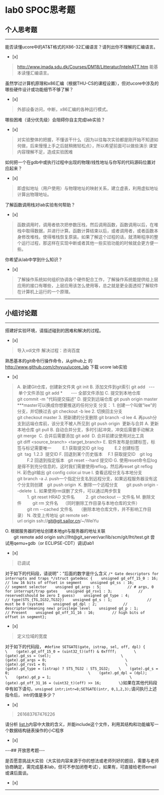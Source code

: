 # lab0 SPOC思考题

## 个人思考题

---

能否读懂ucore中的AT&T格式的X86-32汇编语言？请列出你不理解的汇编语言。
- [x]  

>  http://www.imada.sdu.dk/Courses/DM18/Litteratur/IntelnATT.htm
能基本读懂汇编语言。

虽然学过计算机原理和x86汇编（根据THU-CS的课程设置），但对ucore中涉及的哪些硬件设计或功能细节不够了解？
- [x]  

>   外部设备访问，中断，x86汇编的各种运行模式。


哪些困难（请分优先级）会阻碍你自主完成lab实验？
- [x]  

>   对实验整体的把握，不懂该干什么（因为以往每次实验都是刚开始不知道如何做，后来慢慢上手之后就稍微轻松点），所以希望前面可以做些演示
课堂内容理解不足，造成实验困难

如何把一个在gdb中或执行过程中出现的物理/线性地址与你写的代码源码位置对应起来？
- [x]  

>  即虚拟地址（用户使用）与物理地址的映射关系，建立虚表，利用虚拟地址计算出物理地址。

了解函数调用栈对lab实验有何帮助？
- [x]  

>   函数调用时，调用者依次把参数压栈，然后调用函数，函数调用以后，在堆栈中取得数据，并进行计算。函数计算结束以后，或者调用者，或者函数本身修改堆栈，使得堆栈恢复原装。如果了解这个过程的话，就清晰程序的整个运行过程，那这样在实现中断或者其他一些实验功能的时候就会更方便一些。

你希望从lab中学到什么知识？
- [x]  

>   了解操作系统如何组织协调各个硬件配合工作，了解操作系统能提供给上层应用的接口有哪些，上层应用该怎么使用等，总之就是更全面透彻了解软件在计算机上运行的一个原理。

---

## 小组讨论题

---

搭建好实验环境，请描述碰到的困难和解决的过程。
- [x]  

> 导入vdi文件 
  解决过程：咨询百度

熟悉基本的git命令行操作命令，从github上
的 http://www.github.com/chyyuu/ucore_lab 下载
ucore lab实验
- [x]  

> A. 新建Git仓库，创建新文件夹    git init
  B. 添加文件到git索引    git add <filename>  --- 单个文件添加
                          git add *　　--- 全部文件添加
  C. 提交到本地仓库       git commit -m "代码提交描述"
  D. 提交到远端仓库       git push origin master      ***master可以换成你想要推送的任何分支
  分支：
    1. 创建一个叫做"lee"的分支，并切换过去      git checkout -b lee
    2. 切换回主分支       git checkout master
    3. 把新建的分支删除     git branch -d lee
    4. 再push分支到远端仓库前，该分支不被人所见到 git push origin <branch>
  更新与合并
    A. 更新本地仓库 git pull
    B. 自动合并分支，多时引起冲突，冲突后需要手动解决 git merge <branch>
    C. 合并后需要添加 git add <branch>
    D. 合并前建议使用对比工具 git diff <source_branch> <target_branch>
    E. 软件发布是创建标签，标签与标记需要唯一
　　  E.1 获取提交ID git log
　　  E.2 创建标签 git  tag  1.2.3  提交ID
    F. 回退到某个历史版本
      　F.1 获取提交ID　git log
　　    F.2 回退到指定版本   git reset --hard 提交ID
    G. 使用reset命令后log是得不到充分信息的，这时我们需要使用reflog，然后再reset  git reflog
    H. 彩色git输出 git config color.ui true
    I. 查看远程分支与本地分支  git branch -a
    J. push一个指定分支名到远程分支，如果远程服务器没有这个分支则创建　git push origin <brancheName>
    K. 删除一个远程分支　　git push origin --delete <branchName>
    L. 如果使用rm误删了文件，可以通过两步恢复
　  　1. git reset HRAD 文件名
　　  2. git checkout -- 文件名
    M. 删除文件
　　  git rm 文件名    （同时删除工作目录与本地仓库的文件）
　　  git rm --cached 文件名     （删除本地仓库文件，并不影响工作目录）
    N. 改变上传地址  git remote set-url origin ssh://git@git.sailor.cn/~/WeiYu

O. 根据服务器的地址创建本地git与服务器的地址关联
　　git remote add origin ssh://lht@git_server/var/lib/scm/git/lht/test.git
尝试用qemu+gdb（or ECLIPSE-CDT）调试lab1
- [x]   

> 已调试

对于如下的代码段，请说明”：“后面的数字是什么含义
```/* Gate descriptors for interrupts and traps */struct gatedesc {    unsigned gd_off_15_0 : 16;        // low 16 bits of offset in segment    unsigned gd_ss : 16;            // segment selector    unsigned gd_args : 5;            // # args, 0 for interrupt/trap gates    unsigned gd_rsv1 : 3;            // reserved(should be zero I guess)    unsigned gd_type : 4;            // type(STS_{TG,IG32,TG32})    unsigned gd_s : 1;                // must be 0 (system)    unsigned gd_dpl : 2;            // descriptor(meaning new) privilege level    unsigned gd_p : 1;                // Present    unsigned gd_off_31_16 : 16;        // high bits of offset in segment};```
- [x]  

>   定义位域的宽度
 
对于如下的代码段，
```#define SETGATE(gate, istrap, sel, off, dpl) {            \    (gate).gd_off_15_0 = (uint32_t)(off) & 0xffff;        \    (gate).gd_ss = (sel);                                \    (gate).gd_args = 0;                                    \    (gate).gd_rsv1 = 0;                                    \    (gate).gd_type = (istrap) ? STS_TG32 : STS_IG32;    \    (gate).gd_s = 0;                                    \    (gate).gd_dpl = (dpl);                                \    (gate).gd_p = 1;                                    \    (gate).gd_off_31_16 = (uint32_t)(off) >> 16;        \}```如果在其他代码段中有如下语句，```unsigned intr;intr=8;SETGATE(intr, 0,1,2,3);```请问执行上述指令后， intr的值是多少？
- [x]   

> 261683767476226

请分析 [list.h](https://github.com/chyyuu/ucore_lab/blob/master/labcodes/lab2/libs/list.h)内容中大致的含义，并能include这个文件，利用其结构和功能编写一个数据结构链表操作的小C程序
- [x] 

> 

---## 开放思考题---

是否愿意挑战大实验（大实验内容来源于你的想法或老师列好的题目，需要与老师协商确定，需完成基本lab，但可不参加闭卷考试），如果有，可直接给老师email或课后面谈。
- [x]

>  
---
